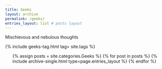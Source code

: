 ```yaml
---
title: Geeks
layout: archive
permalink: /geeks/
entries_layout: list # posts layout
---
```

Mischievous and nebulous thoughts

{% include geeks-tag.html tag= site.tags %}

<!--posts-->
<ul>
{% assign posts = site.categories.Geeks %}
{% for post in posts %} 
    {% include archive-single.html type=page.entries_layout %} 
{% endfor %}
</ul>
<br/>
